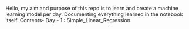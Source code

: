 Hello, my aim and purpose of this repo is to learn and create a machine learning model per day. Documenting everything learned in the notebook itself.
Contents-
Day - 1 : Simple_Linear_Regression.
